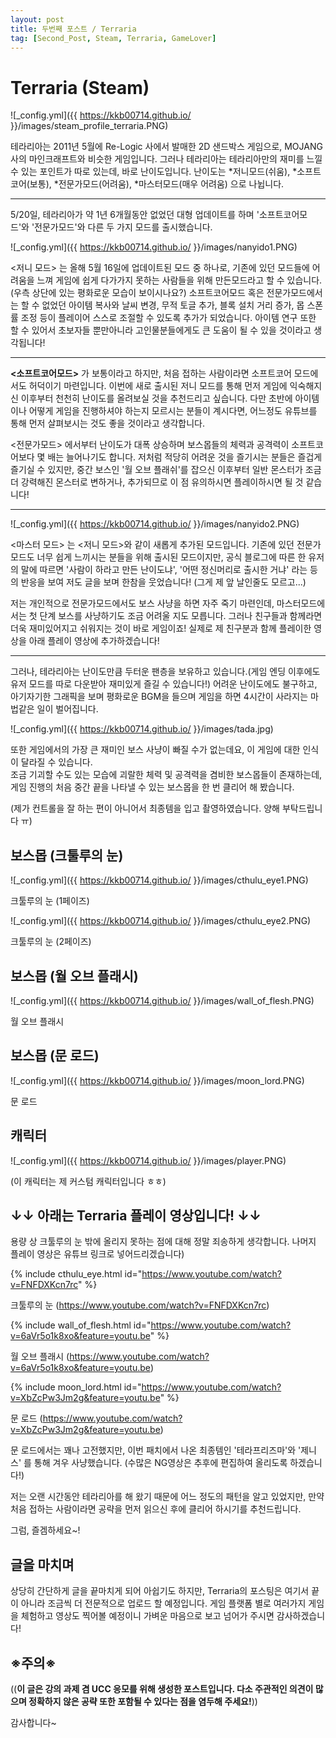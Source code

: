 ```yaml
---
layout: post
title: 두번째 포스트 / Terraria
tag: [Second_Post, Steam, Terraria, GameLover]
---
```


# Terraria (Steam)
   
![_config.yml]({{ https://kkb00714.github.io/ }}/images/steam_profile_terraria.PNG)

테라리아는 2011년 5월에 Re-Logic 사에서 발매한 2D 샌드박스 게임으로, MOJANG사의 마인크래프트와 비슷한 게임입니다.
그러나 테라리아는 테라리아만의 재미를 느낄 수 있는 포인트가 따로 있는데, 바로 난이도입니다. 
난이도는 *저니모드(쉬움), *소프트코어(보통), *전문가모드(어려움), *마스터모드(매우 어려움) 으로 나뉩니다.

***
5/20일, 테라리아가 약 1년 6개월동안 없었던 대형 업데이트를 하며 '소프트코어모드'와 '전문가모드'와 다른 두 가지 모드를 출시했습니다.   


![_config.yml]({{ https://kkb00714.github.io/ }}/images/nanyido1.PNG)

<저니 모드> 는 올해 5월 16일에 업데이트된 모드 중 하나로, 기존에 있던 모드들에 어려움을 느껴 게임에 쉽게 다가가지 못하는 사람들을 위해 만든모드라고 할 수 있습니다. (우측 상단에 있는 평화로운 모습이 보이시나요?) 소프트코어모드 혹은 전문가모드에서는 할 수 없었던 아이템 복사와 날씨 변경, 무적 토글 추가, 블록 설치 거리 증가, 몹 스폰률 조정 등이 플레이어 스스로 조절할 수 있도록 추가가 되었습니다. 아이템 연구 또한 할 수 있어서 초보자들 뿐만아니라 고인물분들에게도 큰 도움이 될 수 있을 것이라고 생각됩니다!   

***

__<소프트코어모드>__ 가 보통이라고 하지만, 처음 접하는 사람이라면 소프트코어 모드에서도 허덕이기 마련입니다. 이번에 새로 출시된 저니 모드를 통해 먼저 게임에 익숙해지신 이후부터 천천히 난이도를 올려보실 것을 추천드리고 싶습니다. 다만 초반에 아이템이나 어떻게 게임을 진행하셔야 하는지 모르시는 분들이 계시다면, 어느정도 유튜브를 통해 먼저 살펴보시는 것도 좋을 것이라고 생각합니다.   


<전문가모드> 에서부터 난이도가 대폭 상승하며 보스몹들의 체력과 공격력이 소프트코어보다 몇 배는 늘어나기도 합니다. 저처럼 적당히 어려운 것을 즐기시는 분들은 즐겁게 즐기실 수 있지만, 중간 보스인 '월 오브 플래쉬'를 잡으신 이후부터 일반 몬스터가 조금 더 강력해진 몬스터로 변하거나, 추가되므로 이 점 유의하시면 플레이하시면 될 것 같습니다!   

***
 
![_config.yml]({{ https://kkb00714.github.io/ }}/images/nanyido2.PNG)

 <마스터 모드> 는 <저니 모드>와 같이 새롭게 추가된 모드입니다. 기존에 있던 전문가모드도 너무 쉽게 느끼시는 분들을 위해 출시된 모드이지만, 공식 블로그에 따른 한 유저의 말에 따르면 '사람이 하라고 만든 난이도냐', '어떤 정신머리로 출시한 거냐' 라는 등의 반응을 보여 저도 글을 보며 한참을 웃었습니다! (그게 제 앞 날인줄도 모르고...)   
   
저는 개인적으로 전문가모드에서도 보스 사냥을 하면 자주 죽기 마련인데, 마스터모드에서는 첫 단계 보스를 사냥하기도 조금 어려울 지도 모릅니다. 
그러나 친구들과 함께라면 더욱 재미있어지고 쉬워지는 것이 바로 게임이죠! 실제로 제 친구분과 함께 플레이한 영상을 아래 플레이 영상에 추가하겠습니다!   

***

그러나, 테라리아는 난이도만큼 두터운 팬층을 보유하고 있습니다.(게임 엔딩 이후에도 유저 모드를 따로 다운받아 재미있게 즐길 수 있습니다!)
어려운 난이도에도 불구하고, 아기자기한 그래픽을 보며 평화로운 BGM을 들으며 게임을 하면 4시간이 사라지는 마법같은 일이 벌어집니다.   

![_config.yml]({{ https://kkb00714.github.io/ }}/images/tada.jpg)

또한 게임에서의 가장 큰 재미인 보스 사냥이 빠질 수가 없는데요, 이 게임에 대한 인식이 달라질 수 있습니다.   
조금 기괴할 수도 있는 모습에 괴랄한 체력 및 공격력을 겸비한 보스몹들이 존재하는데,   
게임 진행의 처음 중간 끝을 나타낼 수 있는 보스몹을 한 번 클리어 해 봤습니다.   

(제가 컨트롤을 잘 하는 편이 아니어서 최종템을 입고 촬영하였습니다. 양해 부탁드립니다 ㅠ)
   
## 보스몹 (크툴루의 눈)

![_config.yml]({{ https://kkb00714.github.io/ }}/images/cthulu_eye1.PNG)

크툴루의 눈 (1페이즈)

![_config.yml]({{ https://kkb00714.github.io/ }}/images/cthulu_eye2.PNG)

크툴루의 눈 (2페이즈)

## 보스몹 (월 오브 플래시)

![_config.yml]({{ https://kkb00714.github.io/ }}/images/wall_of_flesh.PNG)

월 오브 플래시 

## 보스몹 (문 로드)

![_config.yml]({{ https://kkb00714.github.io/ }}/images/moon_lord.PNG)

문 로드

## 캐릭터 

![_config.yml]({{ https://kkb00714.github.io/ }}/images/player.PNG)

(이 캐릭터는 제 커스텀 캐릭터입니다 ㅎㅎ)


## ↓↓ 아래는 Terraria 플레이 영상입니다! ↓↓

용량 상 크툴루의 눈 밖에 올리지 못하는 점에 대해 정말 죄송하게 생각합니다. 나머지 플레이 영상은 유튜브 링크로 넣어드리겠습니다)

{% include cthulu_eye.html id="https://www.youtube.com/watch?v=FNFDXKcn7rc" %}  

크툴루의 눈 (https://www.youtube.com/watch?v=FNFDXKcn7rc)

{% include wall_of_flesh.html id="https://www.youtube.com/watch?v=6aVr5o1k8xo&feature=youtu.be" %}  

월 오브 플래시 (https://www.youtube.com/watch?v=6aVr5o1k8xo&feature=youtu.be)

{% include moon_lord.html id="https://www.youtube.com/watch?v=XbZcPw3Jm2g&feature=youtu.be" %}  

문 로드 (https://www.youtube.com/watch?v=XbZcPw3Jm2g&feature=youtu.be)   

   
문 로드에서는 꽤나 고전했지만, 이번 패치에서 나온 최종템인 '테라프리즈마'와 '제니스' 를 통해 겨우 사냥했습니다. 
(수많은 NG영상은 추후에 편집하여 올리도록 하겠습니다!)

저는 오랜 시간동안 테라리아를 해 왔기 때문에 어느 정도의 패턴을 알고 있었지만, 
만약 처음 접하는 사람이라면 공략을 먼저 읽으신 후에 클리어 하시기를 추천드립니다.

그럼, 즐겜하세요~!

## 글을 마치며
상당히 간단하게 글을 끝마치게 되어 아쉽기도 하지만, Terraria의 포스팅은 여기서 끝이 아니라 조금씩 더 전문적으로 업로드 할 예정입니다.
게임 플랫폼 별로 여러가지 게임을 체험하고 영상도 찍어볼 예정이니 가벼운 마음으로 보고 넘어가 주시면 감사하겠습니다!


## ※주의※
((__이 글은 강의 과제 겸 UCC 응모를 위해 생성한 포스트입니다. 
다소 주관적인 의견이 많으며 정확하지 않은 공략 또한 포함될 수 있다는 점을 염두해 주세요!__))

감사합니다~
